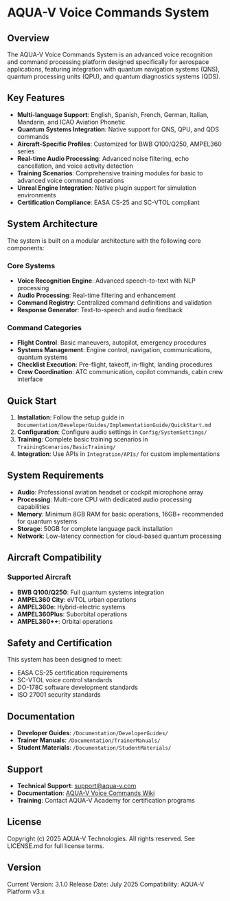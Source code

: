 # AQUA-V Voice Commands System

## Overview

The AQUA-V Voice Commands System is an advanced voice recognition and command processing platform designed specifically for aerospace applications, featuring integration with quantum navigation systems (QNS), quantum processing units (QPU), and quantum diagnostics systems (QDS).

## Key Features

- **Multi-language Support**: English, Spanish, French, German, Italian, Mandarin, and ICAO Aviation Phonetic
- **Quantum Systems Integration**: Native support for QNS, QPU, and QDS commands
- **Aircraft-Specific Profiles**: Customized for BWB Q100/Q250, AMPEL360 series
- **Real-time Audio Processing**: Advanced noise filtering, echo cancellation, and voice activity detection
- **Training Scenarios**: Comprehensive training modules for basic to advanced voice command operations
- **Unreal Engine Integration**: Native plugin support for simulation environments
- **Certification Compliance**: EASA CS-25 and SC-VTOL compliant

## System Architecture

The system is built on a modular architecture with the following core components:

### Core Systems
- **Voice Recognition Engine**: Advanced speech-to-text with NLP processing
- **Audio Processing**: Real-time filtering and enhancement
- **Command Registry**: Centralized command definitions and validation
- **Response Generator**: Text-to-speech and audio feedback

### Command Categories
- **Flight Control**: Basic maneuvers, autopilot, emergency procedures
- **Systems Management**: Engine control, navigation, communications, quantum systems
- **Checklist Execution**: Pre-flight, takeoff, in-flight, landing procedures
- **Crew Coordination**: ATC communication, copilot commands, cabin crew interface

## Quick Start

1. **Installation**: Follow the setup guide in `Documentation/DeveloperGuides/ImplementationGuide/QuickStart.md`
2. **Configuration**: Configure audio settings in `Config/SystemSettings/`
3. **Training**: Complete basic training scenarios in `TrainingScenarios/BasicTraining/`
4. **Integration**: Use APIs in `Integration/APIs/` for custom implementations

## System Requirements

- **Audio**: Professional aviation headset or cockpit microphone array
- **Processing**: Multi-core CPU with dedicated audio processing capabilities
- **Memory**: Minimum 8GB RAM for basic operations, 16GB+ recommended for quantum systems
- **Storage**: 50GB for complete language pack installation
- **Network**: Low-latency connection for cloud-based quantum processing

## Aircraft Compatibility

### Supported Aircraft
- **BWB Q100/Q250**: Full quantum systems integration
- **AMPEL360 City**: eVTOL urban operations
- **AMPEL360e**: Hybrid-electric systems
- **AMPEL360Plus**: Suborbital operations
- **AMPEL360++**: Orbital operations

## Safety and Certification

This system has been designed to meet:
- EASA CS-25 certification requirements
- SC-VTOL voice control standards
- DO-178C software development standards
- ISO 27001 security standards

## Documentation

- **Developer Guides**: `/Documentation/DeveloperGuides/`
- **Trainer Manuals**: `/Documentation/TrainerManuals/`
- **Student Materials**: `/Documentation/StudentMaterials/`

## Support

- **Technical Support**: support@aqua-v.com
- **Documentation**: [AQUA-V Voice Commands Wiki](https://docs.aqua-v.com/voice-commands)
- **Training**: Contact AQUA-V Academy for certification programs

## License

Copyright (c) 2025 AQUA-V Technologies. All rights reserved.
See LICENSE.md for full license terms.

## Version

Current Version: 3.1.0
Release Date: July 2025
Compatibility: AQUA-V Platform v3.x
